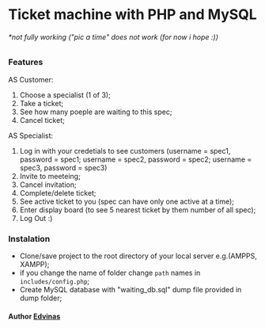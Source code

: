 # Ticket machine with PHP and MySQL
###### *not fully working ("pic a time" does not work (for now i hope :))

### Features
AS Customer:
1. Choose a specialist (1 of 3);
2. Take a ticket;
3. See how many poeple are waiting to this spec;
4. Cancel ticket;

AS Specialist:
1. Log in with your credetials to see customers
    (username = spec1, password = spec1;
     username = spec2, password = spec2;
     username = spec3, password = spec3)
2. Invite to meeteing;
3. Cancel invitation;
4. Complete/delete ticket;
5. See active ticket to you (spec can have only one active at a time);
6. Enter display board (to see 5 nearest ticket by them number of all spec);
7. Log Out :)

### Instalation
- Clone/save project to the root directory of your local server e.g.(AMPPS, XAMPP);
- if you change the name of folder change `path` names in `includes/config.php`;
- Create MySQL database with "waiting_db.sql" dump file provided in dump folder;

#### Author [Edvinas](https://github.com/Edvinas-S)